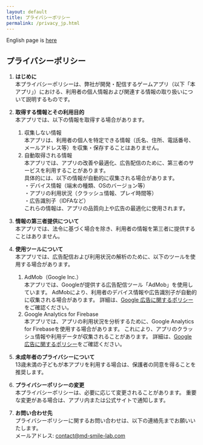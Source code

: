 ```yaml
---
layout: default
title: プライバシーポリシー
permalink: /privacy_jp.html
---
```


English page is [here](/privacy_en.html)

## プライバシーポリシー

1. **はじめに**  
本プライバシーポリシーは、弊社が開発・配信するゲームアプリ（以下「本アプリ」）における、利用者の個人情報および関連する情報の取り扱いについて説明するものです。

2. **取得する情報とその利用目的**  
    本アプリでは、以下の情報を取得する場合があります。  
    1. 収集しない情報  
        本アプリは、利用者の個人を特定できる情報（氏名、住所、電話番号、メールアドレス等）を収集・保存することはありません。  
    2. 自動取得される情報  
        本アプリでは、アプリの改善や最適化、広告配信のために、第三者のサービスを利用することがあります。  
        具体的には、以下の情報が自動的に収集される場合があります。  
        ・デバイス情報（端末の種類、OSのバージョン等）  
        ・アプリの利用状況（クラッシュ情報、プレイ時間等）  
        ・広告識別子（IDFAなど）  
        これらの情報は、アプリの品質向上や広告の最適化に使用されます。

3. **情報の第三者提供について**  
    本アプリでは、法令に基づく場合を除き、利用者の情報を第三者に提供することはありません。

4. **使用ツールについて**  
本アプリでは、広告配信および利用状況の解析のために、以下のツールを使用する場合があります。  
    1. AdMob（Google Inc.）  
        本アプリでは、Googleが提供する広告配信ツール「AdMob」を使用しています。
        AdMobにより、利用者のデバイス情報や広告識別子が自動的に収集される場合があります。
        詳細は、[Google 広告に関するポリシー](https://policies.google.com/technologies/ads?hl=ja)をご確認ください。  
    2. Google Analytics for Firebase  
        本アプリでは、アプリの利用状況を分析するために、Google Analytics for Firebaseを使用する場合があります。
        これにより、アプリのクラッシュ情報や利用データが収集されることがあります。
        詳細は、[Google 広告に関するポリシー](https://policies.google.com/technologies/ads?hl=ja)をご確認ください。

5. **未成年者のプライバシーについて**  
    13歳未満の子どもが本アプリを利用する場合は、保護者の同意を得ることを推奨します。

6. **プライバシーポリシーの変更**  
    本プライバシーポリシーは、必要に応じて変更されることがあります。
    重要な変更がある場合は、アプリ内または公式サイトで通知します。

7. **お問い合わせ先**  
    プライバシーポリシーに関するお問い合わせは、以下の連絡先までお願いいたします。  
    メールアドレス: <contact@md-smile-lab.com>
